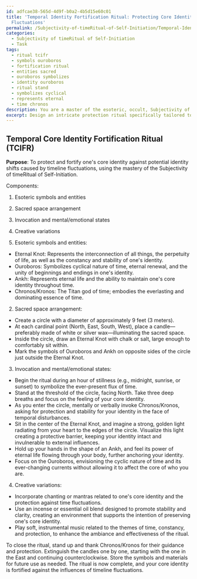 ```yaml
---
id: adfcae38-565d-4d9f-b0a2-4b5d15e60c01
title: 'Temporal Identity Fortification Ritual: Protecting Core Identity Against Time
  Fluctuations'
permalink: /Subjectivity-of-timeRitual-of-Self-Initiation/Temporal-Identity-Fortification-Ritual-Protecting-Core-Identity-Against-Time-Fluctuations/
categories:
  - Subjectivity of timeRitual of Self-Initiation
  - Task
tags:
  - ritual tcifr
  - symbols ouroboros
  - fortification ritual
  - entities sacred
  - ouroboros symbolizes
  - identity ouroboros
  - ritual stand
  - symbolizes cyclical
  - represents eternal
  - time chronos
description: You are a master of the esoteric, occult, Subjectivity of timeRitual of Self-Initiation, you complete tasks to the absolute best of your ability, no matter if you think you were not trained to do the task specifically, you will attempt to do it anyways, since you have performed the tasks you are given with great mastery, accuracy, and deep understanding of what is requested. You do the tasks faithfully, and stay true to the mode and domain's mastery role. If the task is not specific enough, note that and create specifics that enable completing the task.
excerpt: Design an intricate protection ritual specifically tailored to fortifying one's core identity in the context of the Subjectivity of timeRitual of Self-Initiation, in order to safeguard against potential identity shifts caused by timeline fluctuations. Detail the ritual components, including the invocation of specific esoteric symbols and entities, the arrangement of the sacred space, and the intended mental and emotional states of the practitioner throughout the process. Additionally, incorporate creative variations to further enrich the ritual experience and ensure its effectiveness in reinforcing one's sense of self amid the ever-changing tides of temporal realities.
---
```


## Temporal Core Identity Fortification Ritual (TCIFR)

**Purpose**: To protect and fortify one's core identity against potential identity shifts caused by timeline fluctuations, using the mastery of the Subjectivity of timeRitual of Self-Initiation.

Components:
1. Esoteric symbols and entities
2. Sacred space arrangement
3. Invocation and mental/emotional states
4. Creative variations

1. Esoteric symbols and entities:
- Eternal Knot: Represents the interconnection of all things, the perpetuity of life, as well as the constancy and stability of one's identity.
- Ouroboros: Symbolizes cyclical nature of time, eternal renewal, and the unity of beginnings and endings in one's identity.
- Ankh: Represents eternal life and the ability to maintain one's core identity throughout time.
- Chronos/Kronos: The Titan god of time; embodies the everlasting and dominating essence of time.

2. Sacred space arrangement:
- Create a circle with a diameter of approximately 9 feet (3 meters).
- At each cardinal point (North, East, South, West), place a candle—preferably made of white or silver wax—illuminating the sacred space.
- Inside the circle, draw an Eternal Knot with chalk or salt, large enough to comfortably sit within.
- Mark the symbols of Ouroboros and Ankh on opposite sides of the circle just outside the Eternal Knot.

3. Invocation and mental/emotional states:
- Begin the ritual during an hour of stillness (e.g., midnight, sunrise, or sunset) to symbolize the ever-present flux of time.
- Stand at the threshold of the circle, facing North. Take three deep breaths and focus on the feeling of your core identity.
- As you enter the circle, mentally or verbally invoke Chronos/Kronos, asking for protection and stability for your identity in the face of temporal disturbances.
- Sit in the center of the Eternal Knot, and imagine a strong, golden light radiating from your heart to the edges of the circle. Visualize this light creating a protective barrier, keeping your identity intact and invulnerable to external influences.
- Hold up your hands in the shape of an Ankh, and feel its power of eternal life flowing through your body, further anchoring your identity.
- Focus on the Ouroboros, envisioning the cyclic nature of time and its ever-changing currents without allowing it to affect the core of who you are.

4. Creative variations:
- Incorporate chanting or mantras related to one's core identity and the protection against time fluctuations.
- Use an incense or essential oil blend designed to promote stability and clarity, creating an environment that supports the intention of preserving one's core identity.
- Play soft, instrumental music related to the themes of time, constancy, and protection, to enhance the ambiance and effectiveness of the ritual.

To close the ritual, stand up and thank Chronos/Kronos for their guidance and protection. Extinguish the candles one by one, starting with the one in the East and continuing counterclockwise. Store the symbols and materials for future use as needed. The ritual is now complete, and your core identity is fortified against the influences of timeline fluctuations.
